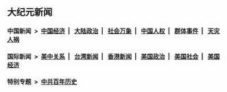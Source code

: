 ## 大纪元新闻

#### 中国新闻 &nbsp;>&nbsp; [中国经济](indexes/ncid283/README.md?05051645) &nbsp;| &nbsp; [大陆政治](indexes/ncid277/README.md?05051645) &nbsp;| &nbsp; [社会万象](indexes/ncid282/README.md?05051645) &nbsp;| &nbsp; [中国人权](indexes/ncid278/README.md?05051645) &nbsp;| &nbsp; [群体事件](indexes/ncid279/README.md?05051645) &nbsp;| &nbsp; [天灾人祸](indexes/ncid280/README.md?05051645)

#### 国际新闻 &nbsp;>&nbsp; [美中关系](indexes/nf1412576/README.md?05051645) &nbsp;| &nbsp; [台湾新闻](indexes/ncid1349361/README.md?05051645) &nbsp;| &nbsp; [香港新闻](indexes/ncid1349362/README.md?05051645) &nbsp;| &nbsp; [美国政治](indexes/ncid1078159/README.md?05051645) &nbsp;| &nbsp; [美国社会](indexes/ncid1078160/README.md?05051645) &nbsp;| &nbsp; [美国经济](indexes/ncid1078158/README.md?05051645)

#### 特别专题 &nbsp;>&nbsp; [中共百年历史](https://github.com/epoch-news/epoch-special/blob/master/README.md?05051645)  
